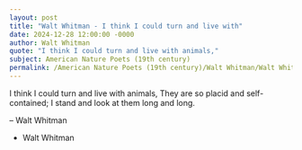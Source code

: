 ```yaml
---
layout: post
title: "Walt Whitman - I think I could turn and live with"
date: 2024-12-28 12:00:00 -0000
author: Walt Whitman
quote: "I think I could turn and live with animals,"
subject: American Nature Poets (19th century)
permalink: /American Nature Poets (19th century)/Walt Whitman/Walt Whitman - I think I could turn and live with
---
```


I think I could turn and live with animals,
They are so placid and self-contained;
I stand and look at them long and long.

– Walt Whitman

- Walt Whitman
